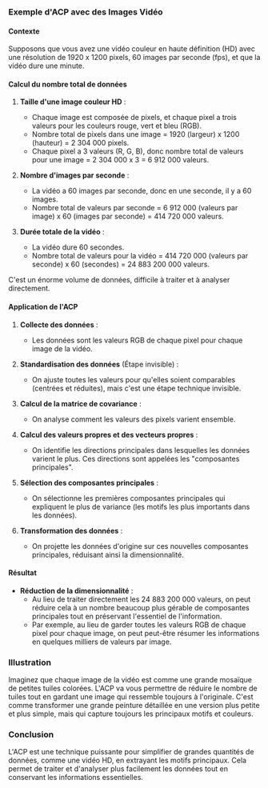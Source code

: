### Exemple d'ACP avec des Images Vidéo

#### Contexte

Supposons que vous avez une vidéo couleur en haute définition (HD) avec une résolution de 1920 x 1200 pixels, 60 images par seconde (fps), et que la vidéo dure une minute.

#### Calcul du nombre total de données

1. **Taille d'une image couleur HD** :
   - Chaque image est composée de pixels, et chaque pixel a trois valeurs pour les couleurs rouge, vert et bleu (RGB).
   - Nombre total de pixels dans une image = 1920 (largeur) x 1200 (hauteur) = 2 304 000 pixels.
   - Chaque pixel a 3 valeurs (R, G, B), donc nombre total de valeurs pour une image = 2 304 000 x 3 = 6 912 000 valeurs.

2. **Nombre d'images par seconde** :
   - La vidéo a 60 images par seconde, donc en une seconde, il y a 60 images.
   - Nombre total de valeurs par seconde = 6 912 000 (valeurs par image) x 60 (images par seconde) = 414 720 000 valeurs.

3. **Durée totale de la vidéo** :
   - La vidéo dure 60 secondes.
   - Nombre total de valeurs pour la vidéo = 414 720 000 (valeurs par seconde) x 60 (secondes) = 24 883 200 000 valeurs.

C'est un énorme volume de données, difficile à traiter et à analyser directement.

#### Application de l'ACP

1. **Collecte des données** :
   - Les données sont les valeurs RGB de chaque pixel pour chaque image de la vidéo.

2. **Standardisation des données** (Étape invisible) :
   - On ajuste toutes les valeurs pour qu'elles soient comparables (centrées et réduites), mais c'est une étape technique invisible.

3. **Calcul de la matrice de covariance** :
   - On analyse comment les valeurs des pixels varient ensemble.

4. **Calcul des valeurs propres et des vecteurs propres** :
   - On identifie les directions principales dans lesquelles les données varient le plus. Ces directions sont appelées les "composantes principales".

5. **Sélection des composantes principales** :
   - On sélectionne les premières composantes principales qui expliquent le plus de variance (les motifs les plus importants dans les données).

6. **Transformation des données** :
   - On projette les données d'origine sur ces nouvelles composantes principales, réduisant ainsi la dimensionnalité.

#### Résultat

- **Réduction de la dimensionnalité** :
  - Au lieu de traiter directement les 24 883 200 000 valeurs, on peut réduire cela à un nombre beaucoup plus gérable de composantes principales tout en préservant l'essentiel de l'information.
  - Par exemple, au lieu de garder toutes les valeurs RGB de chaque pixel pour chaque image, on peut peut-être résumer les informations en quelques milliers de valeurs par image.

### Illustration

Imaginez que chaque image de la vidéo est comme une grande mosaïque de petites tuiles colorées. L'ACP va vous permettre de réduire le nombre de tuiles tout en gardant une image qui ressemble toujours à l'originale. C'est comme transformer une grande peinture détaillée en une version plus petite et plus simple, mais qui capture toujours les principaux motifs et couleurs.

### Conclusion

L'ACP est une technique puissante pour simplifier de grandes quantités de données, comme une vidéo HD, en extrayant les motifs principaux. Cela permet de traiter et d'analyser plus facilement les données tout en conservant les informations essentielles.
